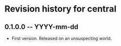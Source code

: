 # Revision history for central

## 0.1.0.0 -- YYYY-mm-dd

* First version. Released on an unsuspecting world.
